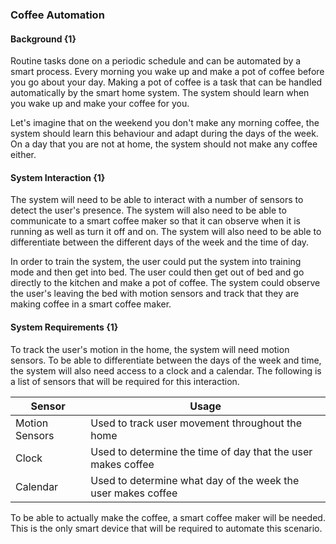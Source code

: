 ### Coffee Automation

#### Background {1}

Routine tasks done on a periodic schedule and can be automated by a smart process. Every morning
you wake up and make a pot of coffee before you go about your day. Making a pot of coffee is a
task that can be handled automatically by the smart home system. The system should learn when
you wake up and make your coffee for you.

Let's imagine that on the weekend you don't make any morning coffee, the system should learn this
behaviour and adapt during the days of the week. On a day that you are not at home, the system
should not make any coffee either.

#### System Interaction {1}

The system will need to be able to interact with a number of sensors to detect the user's
presence. The system will also need to be able to communicate to a smart coffee maker so that it
can observe when it is running as well as turn it off and on. The system will also need to be
able to differentiate between the different days of the week and the time of day.

In order to train the system, the user could put the system into training mode and then get
into bed. The user could then get out of bed and go directly to the kitchen and make a pot
of coffee. The system could observe the user's leaving the bed with motion sensors and track
that they are making coffee in a smart coffee maker.

####  System Requirements {1}

To track the user's motion in the home, the system will need motion sensors. To be able to
differentiate between the days of the week and time, the system will also need access to a
clock and a calendar. The following is a list of sensors that will be required for this
interaction.

| Sensor         | Usage                                                        |
| ------         | -----                                                        |
| Motion Sensors | Used to track user movement throughout the home              |
| Clock          | Used to determine the time of day that the user makes coffee |
| Calendar       | Used to determine what day of the week the user makes coffee |

To be able to actually make the coffee, a smart coffee maker will be needed. This is the only
smart device that will be required to automate this scenario.


